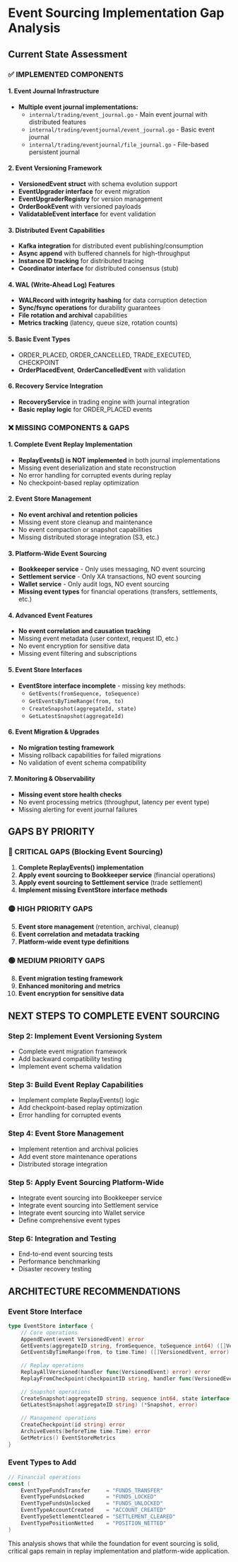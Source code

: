 # Event Sourcing Implementation Gap Analysis

## Current State Assessment

### ✅ IMPLEMENTED COMPONENTS

#### 1. Event Journal Infrastructure
- **Multiple event journal implementations:**
  - `internal/trading/event_journal.go` - Main event journal with distributed features
  - `internal/trading/eventjournal/event_journal.go` - Basic event journal
  - `internal/trading/eventjournal/file_journal.go` - File-based persistent journal

#### 2. Event Versioning Framework
- **VersionedEvent struct** with schema evolution support
- **EventUpgrader interface** for event migration
- **EventUpgraderRegistry** for version management
- **OrderBookEvent** with versioned payloads
- **ValidatableEvent interface** for event validation

#### 3. Distributed Event Capabilities
- **Kafka integration** for distributed event publishing/consumption
- **Async append** with buffered channels for high-throughput
- **Instance ID tracking** for distributed tracing
- **Coordinator interface** for distributed consensus (stub)

#### 4. WAL (Write-Ahead Log) Features
- **WALRecord with integrity hashing** for data corruption detection
- **Sync/fsync operations** for durability guarantees
- **File rotation and archival** capabilities
- **Metrics tracking** (latency, queue size, rotation counts)

#### 5. Basic Event Types
- ORDER_PLACED, ORDER_CANCELLED, TRADE_EXECUTED, CHECKPOINT
- **OrderPlacedEvent**, **OrderCancelledEvent** with validation

#### 6. Recovery Service Integration
- **RecoveryService** in trading engine with journal integration
- **Basic replay logic** for ORDER_PLACED events

### ❌ MISSING COMPONENTS & GAPS

#### 1. Complete Event Replay Implementation
- **ReplayEvents() is NOT implemented** in both journal implementations
- Missing event deserialization and state reconstruction
- No error handling for corrupted events during replay
- No checkpoint-based replay optimization

#### 2. Event Store Management
- **No event archival and retention policies**
- Missing event store cleanup and maintenance
- No event compaction or snapshot capabilities
- Missing distributed storage integration (S3, etc.)

#### 3. Platform-Wide Event Sourcing
- **Bookkeeper service** - Only uses messaging, NO event sourcing
- **Settlement service** - Only XA transactions, NO event sourcing  
- **Wallet service** - Only audit logs, NO event sourcing
- **Missing event types** for financial operations (transfers, settlements, etc.)

#### 4. Advanced Event Features
- **No event correlation and causation tracking**
- Missing event metadata (user context, request ID, etc.)
- No event encryption for sensitive data
- Missing event filtering and subscriptions

#### 5. Event Store Interfaces
- **EventStore interface incomplete** - missing key methods:
  - `GetEvents(fromSequence, toSequence)` 
  - `GetEventsByTimeRange(from, to)`
  - `CreateSnapshot(aggregateId, state)`
  - `GetLatestSnapshot(aggregateId)`

#### 6. Event Migration & Upgrades
- **No migration testing framework**
- Missing rollback capabilities for failed migrations
- No validation of event schema compatibility

#### 7. Monitoring & Observability
- **Missing event store health checks**
- No event processing metrics (throughput, latency per event type)
- Missing alerting for event journal failures

## GAPS BY PRIORITY

### 🔴 CRITICAL GAPS (Blocking Event Sourcing)
1. **Complete ReplayEvents() implementation**
2. **Apply event sourcing to Bookkeeper service** (financial operations)
3. **Apply event sourcing to Settlement service** (trade settlement)
4. **Implement missing EventStore interface methods**

### 🟡 HIGH PRIORITY GAPS
5. **Event store management** (retention, archival, cleanup)
6. **Event correlation and metadata tracking**
7. **Platform-wide event type definitions**

### 🟢 MEDIUM PRIORITY GAPS  
8. **Event migration testing framework**
9. **Enhanced monitoring and metrics**
10. **Event encryption for sensitive data**

## NEXT STEPS TO COMPLETE EVENT SOURCING

### Step 2: Implement Event Versioning System
- Complete event migration framework
- Add backward compatibility testing
- Implement event schema validation

### Step 3: Build Event Replay Capabilities
- Implement complete ReplayEvents() logic
- Add checkpoint-based replay optimization
- Error handling for corrupted events

### Step 4: Event Store Management
- Implement retention and archival policies  
- Add event store maintenance operations
- Distributed storage integration

### Step 5: Apply Event Sourcing Platform-Wide
- Integrate event sourcing into Bookkeeper service
- Integrate event sourcing into Settlement service  
- Integrate event sourcing into Wallet service
- Define comprehensive event types

### Step 6: Integration and Testing
- End-to-end event sourcing tests
- Performance benchmarking
- Disaster recovery testing

## ARCHITECTURE RECOMMENDATIONS

### Event Store Interface
```go
type EventStore interface {
    // Core operations
    AppendEvent(event VersionedEvent) error
    GetEvents(aggregateID string, fromSequence, toSequence int64) ([]VersionedEvent, error)
    GetEventsByTimeRange(from, to time.Time) ([]VersionedEvent, error)
    
    // Replay operations  
    ReplayAllVersioned(handler func(VersionedEvent) error) error
    ReplayFromCheckpoint(checkpointID string, handler func(VersionedEvent) error) error
    
    // Snapshot operations
    CreateSnapshot(aggregateID string, sequence int64, state interface{}) error
    GetLatestSnapshot(aggregateID string) (*Snapshot, error)
    
    // Management operations
    CreateCheckpoint(id string) error
    ArchiveEvents(beforeTime time.Time) error
    GetMetrics() EventStoreMetrics
}
```

### Event Types to Add
```go
// Financial operations
const (
    EventTypeFundsTransfer     = "FUNDS_TRANSFER"
    EventTypeFundsLocked       = "FUNDS_LOCKED" 
    EventTypeFundsUnlocked     = "FUNDS_UNLOCKED"
    EventTypeAccountCreated    = "ACCOUNT_CREATED"
    EventTypeSettlementCleared = "SETTLEMENT_CLEARED"
    EventTypePositionNetted    = "POSITION_NETTED"
)
```

This analysis shows that while the foundation for event sourcing is solid, critical gaps remain in replay implementation and platform-wide application.
